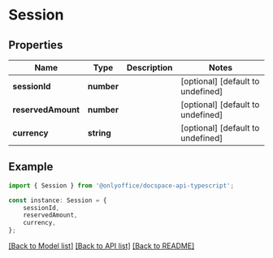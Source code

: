 # Session


## Properties

Name | Type | Description | Notes
------------ | ------------- | ------------- | -------------
**sessionId** | **number** |  | [optional] [default to undefined]
**reservedAmount** | **number** |  | [optional] [default to undefined]
**currency** | **string** |  | [optional] [default to undefined]

## Example

```typescript
import { Session } from '@onlyoffice/docspace-api-typescript';

const instance: Session = {
    sessionId,
    reservedAmount,
    currency,
};
```

[[Back to Model list]](../README.md#documentation-for-models) [[Back to API list]](../README.md#documentation-for-api-endpoints) [[Back to README]](../README.md)
